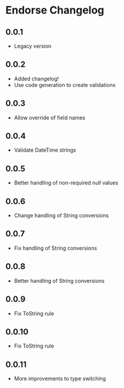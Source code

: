 # Endorse Changelog

## 0.0.1
- Legacy version

## 0.0.2
- Added changelog!
- Use code generation to create validations

## 0.0.3
- Allow override of field names

## 0.0.4
- Validate DateTime strings

## 0.0.5
- Better handling of non-required null values

## 0.0.6
- Change handling of String conversions

## 0.0.7
- Fix handling of String conversions

## 0.0.8
- Better handling of String conversions

## 0.0.9
- Fix ToString rule

## 0.0.10
- Fix ToString rule

## 0.0.11
- More improvements to type switching